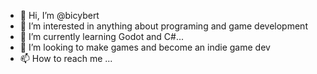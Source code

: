 - 👋 Hi, I’m @bicybert
- 👀 I’m interested in anything about programing and game development
- 🌱 I’m currently learning Godot and C#...
- 💞️ I’m looking to make games and become an indie game dev
- 📫 How to reach me ...

<!---
bicybert/bicybert is a ✨ special ✨ repository because its `README.md` (this file) appears on your GitHub profile.
You can click the Preview link to take a look at your changes.
--->
